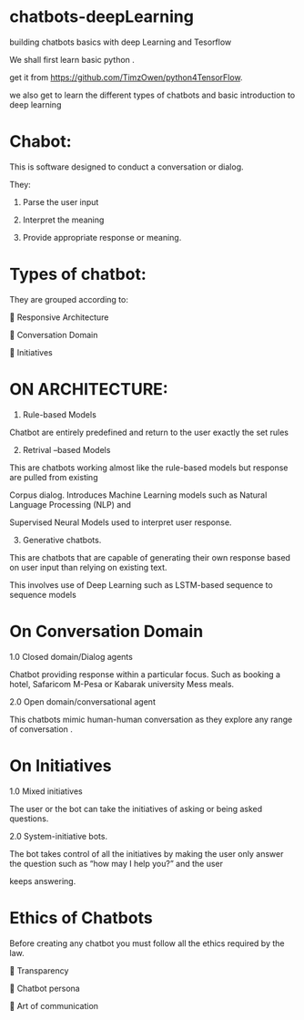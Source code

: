 # chatbots-deepLearning
building chatbots basics with deep Learning and Tesorflow

We shall first learn basic python . 

get it from https://github.com/TimzOwen/python4TensorFlow.

we also get to learn the different types of chatbots and basic introduction to deep learning

# Chabot:

This is software designed to conduct a conversation or dialog.

They:

1.	Parse the user input

2.	Interpret the meaning 

3.	Provide appropriate response or meaning.

# Types of chatbot:

They are grouped according to:

	Responsive Architecture

	Conversation Domain

	Initiatives

# ON ARCHITECTURE:

1.	Rule-based Models

Chatbot are entirely predefined and return to the user exactly the set rules 

2.	Retrival –based Models

This are chatbots working almost like the rule-based models but response are pulled from existing

Corpus dialog. Introduces Machine Learning models such as Natural Language Processing (NLP) and

Supervised Neural Models used to interpret user response.

3.	Generative chatbots.

This are chatbots  that are capable of generating their own response based on user input than relying on existing text. 

This involves use of Deep Learning such as LSTM-based sequence to sequence models 

# On Conversation Domain

1.0	Closed domain/Dialog agents

Chatbot providing response within a particular focus. Such as booking a hotel, Safaricom M-Pesa or Kabarak university Mess meals.

2.0	Open domain/conversational agent

This chatbots mimic human-human conversation as they explore any range of conversation .

# On Initiatives

1.0	Mixed initiatives

The user or the bot can take the initiatives of asking or being asked questions.

2.0	System-initiative bots.

The bot takes control of all the initiatives by making the user only answer the question such as “how may I help you?” and the user

keeps answering.

# Ethics of Chatbots

Before creating any chatbot you must follow all the ethics required by the law.

	Transparency

	Chatbot persona

	Art of communication

